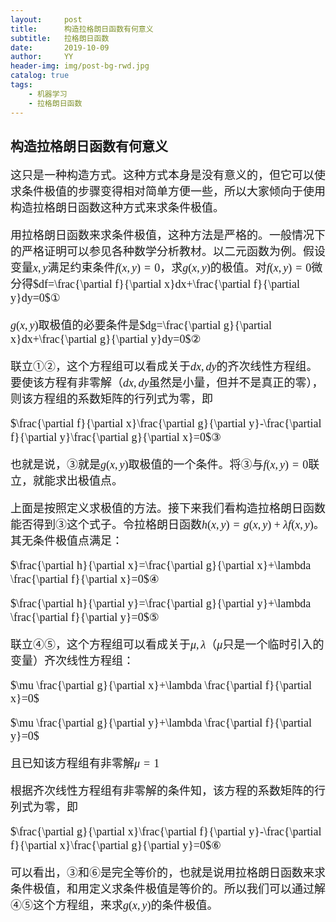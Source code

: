 ```yaml
---
layout:     post
title:      构造拉格朗日函数有何意义
subtitle:   拉格朗日函数
date:       2019-10-09
author:     YY
header-img: img/post-bg-rwd.jpg
catalog: true
tags:
    - 机器学习
    - 拉格朗日函数
---
```



## 构造拉格朗日函数有何意义  

<font size=4 face="宋体">

这只是一种构造方式。这种方式本身是没有意义的，但它可以使求条件极值的步骤变得相对简单方便一些，所以大家倾向于使用构造拉格朗日函数这种方式来求条件极值。  

用拉格朗日函数来求条件极值，这种方法是严格的。一般情况下的严格证明可以参见各种数学分析教材。以二元函数为例。假设变量$x,y$满足约束条件$f(x,y)=0$，求$g(x,y)$的极值。对$f(x,y)=0$微分得$df=\frac{\partial f}{\partial x}dx+\frac{\partial f}{\partial y}dy=0$①   

$g(x,y)$取极值的必要条件是$dg=\frac{\partial g}{\partial x}dx+\frac{\partial g}{\partial y}dy=0$②  

联立①②，这个方程组可以看成关于$dx,dy$的齐次线性方程组。要使该方程有非零解（$dx,dy$虽然是小量，但并不是真正的零），则该方程组的系数矩阵的行列式为零，即  

$\frac{\partial f}{\partial x}\frac{\partial g}{\partial y}-\frac{\partial f}{\partial y}\frac{\partial g}{\partial x}=0$③  


也就是说，③就是$g(x,y)$取极值的一个条件。将③与$f(x,y)=0$联立，就能求出极值点。

上面是按照定义求极值的方法。接下来我们看构造拉格朗日函数能否得到③这个式子。令拉格朗日函数$h(x,y)=g(x,y)+\lambda f(x,y)$。其无条件极值点满足：  

$\frac{\partial h}{\partial x}=\frac{\partial g}{\partial x}+\lambda \frac{\partial f}{\partial x}=0$④  

$\frac{\partial h}{\partial y}=\frac{\partial g}{\partial y}+\lambda \frac{\partial f}{\partial y}=0$⑤  

联立④⑤，这个方程组可以看成关于$\mu,\lambda$（$\mu$只是一个临时引入的变量）齐次线性方程组：  

$\mu \frac{\partial g}{\partial x}+\lambda \frac{\partial f}{\partial x}=0$  

$\mu \frac{\partial g}{\partial y}+\lambda \frac{\partial f}{\partial y}=0$  

且已知该方程组有非零解$\mu=1$  

根据齐次线性方程组有非零解的条件知，该方程的系数矩阵的行列式为零，即  

$\frac{\partial g}{\partial x}\frac{\partial f}{\partial y}-\frac{\partial f}{\partial x}\frac{\partial g}{\partial y}=0$⑥  

可以看出，③和⑥是完全等价的，也就是说用拉格朗日函数来求条件极值，和用定义求条件极值是等价的。所以我们可以通过解④⑤这个方程组，来求$g(x,y)$的条件极值。  
</font>